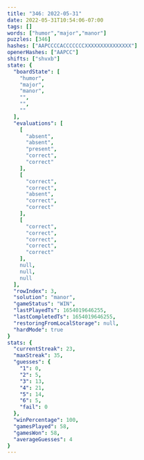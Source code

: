 ```yaml
---
title: "346: 2022-05-31"
date: 2022-05-31T10:54:06-07:00
tags: []
words: ["humor","major","manor"]
puzzles: [346]
hashes: ["AAPCCCCACCCCCCCXXXXXXXXXXXXXXX"]
openerHashes: ["AAPCC"]
shifts: ["shvxb"]
state: {
  "boardState": [
    "humor",
    "major",
    "manor",
    "",
    "",
    ""
  ],
  "evaluations": [
    [
      "absent",
      "absent",
      "present",
      "correct",
      "correct"
    ],
    [
      "correct",
      "correct",
      "absent",
      "correct",
      "correct"
    ],
    [
      "correct",
      "correct",
      "correct",
      "correct",
      "correct"
    ],
    null,
    null,
    null
  ],
  "rowIndex": 3,
  "solution": "manor",
  "gameStatus": "WIN",
  "lastPlayedTs": 1654019646255,
  "lastCompletedTs": 1654019646255,
  "restoringFromLocalStorage": null,
  "hardMode": true
}
stats: {
  "currentStreak": 23,
  "maxStreak": 35,
  "guesses": {
    "1": 0,
    "2": 5,
    "3": 13,
    "4": 21,
    "5": 14,
    "6": 5,
    "fail": 0
  },
  "winPercentage": 100,
  "gamesPlayed": 58,
  "gamesWon": 58,
  "averageGuesses": 4
}
---
```


<!-- more -->
